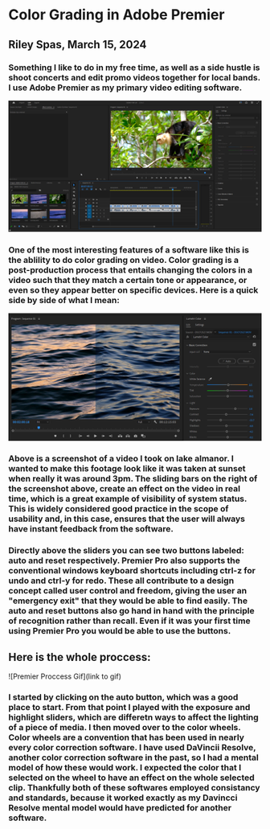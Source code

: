 # Color Grading in Adobe Premier

## Riley Spas, March 15, 2024

### Something I like to do in my free time, as well as a side hustle is shoot concerts and edit promo videos together for local bands. I use Adobe Premier as my primary video editing software.

![Image2](assets/Image2)

### One of the most interesting features of a software like this is the ablility to do color grading on video. Color grading is a post-production process that entails changing the colors in a video such that they match a certain tone or appearance, or even so they appear better on specific devices.  Here is a quick side by side of what I mean:
![Image1](assets/Image1.png)

### Above is a screenshot of a video I took on lake almanor. I wanted to make this footage look like it was taken at sunset when really it was around 3pm. The sliding bars on the right of the screenshot above, create an effect on the video in real time, which is a great example of **visibility of system status**.  This is widely considered good practice in the scope of usability and, in this case, ensures that the user will always have instant feedback from the software. 
### Directly above the sliders you can see two buttons labeled: auto and reset respectively. Premier Pro also supports the conventional windows keyboard shortcuts including ctrl-z for undo and ctrl-y for redo. These all contribute to a design concept called **user control and freedom**, giving the user an "emergency exit" that they would be able to find easily.  The auto and reset buttons also go hand in hand with the principle of **recognition rather than recall**. Even if it was your first time using Premier Pro you would be able to use the buttons.
## Here is the whole proccess:
![Premier Proccess Gif](link to gif)
### I started by clicking on the auto button, which was a good place to start.  From that point I played with the exposure and highlight sliders, which are differetn ways to affect the lighting of a piece of media.  I then moved over to the color wheels.  Color wheels are a **convention** that has been used in nearly every color correction software.  I have used DaVincii Resolve, another color correction software in the past, so I had a mental model of how these would work.  I expected the color that I selected on the wheel to have an effect on the whole selected clip.  Thankfully both of these softwares employed **consistancy and standards**, because it worked exactly as my Davincci Resolve **mental model** would have predicted for another software.

